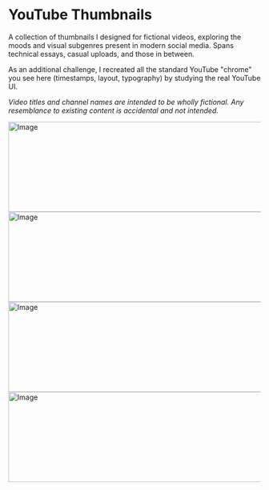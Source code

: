 # **YouTube Thumbnails**

A collection of thumbnails I designed for fictional videos, exploring the moods and visual subgenres present in modern social media. Spans technical essays, casual uploads, and those in between.

As an additional challenge, I recreated all the standard YouTube "chrome" you see here (timestamps, layout, typography) by studying the real YouTube UI.

_Video titles and channel names are intended to be wholly fictional. Any resemblance to existing content is accidental and not intended._

<img width="570" height="180" alt="Image" src="https://github.com/user-attachments/assets/534b1bda-1876-4f73-a079-6267672d245b" />

<img width="570" height="180" alt="Image" src="https://github.com/user-attachments/assets/6c978bdf-97f5-4991-82de-99311ca624ad" />

<img width="570" height="180" alt="Image" src="https://github.com/user-attachments/assets/d4e81928-a8d4-4b40-a65e-3e155ce32b72" />

<img width="570" height="180" alt="Image" src="https://github.com/user-attachments/assets/5630c313-88cb-4788-81cc-b5f2a55949cf" />
